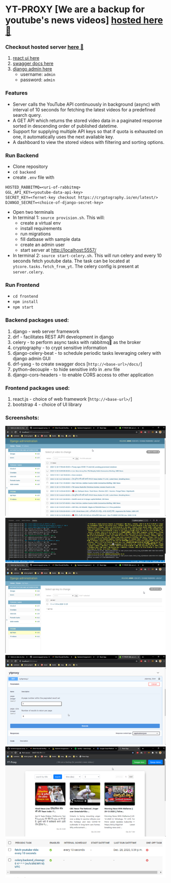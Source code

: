 # YT-PROXY [We are a backup for youtube's news videos] [hosted here🐁](http://34.87.155.79:5556/)

### Checkout hosted server [here 🎯](http://34.87.155.79:5556/)
1. [react ui here](http://34.87.155.79:5556/)
1. [swagger docs here](http://34.87.155.79:5556/docs/)
1. [django admin here](http://34.87.155.79:5556/admin/login/?next=/admin/)
    - username: `admin`
    - password: `admin`

### Features

- Server calls the YouTube API continuously in background (async) with interval of 10 seconds for fetching the latest videos for a predefined search query.
- A GET API which returns the stored video data in a paginated response sorted in descending order of published datetime.
- Support for supplying multiple API keys so that if quota is exhausted on one, it automatically uses the next available key. 
- A dashboard to view the stored videos with filtering and sorting options.


### Run Backend

* Clone repository
* `cd backend` 
* create `.env` file with
```
HOSTED_RABBITMQ=<uri-of-rabbitmq>
GGL_API_KEY=<youtube-data-api-key>
SECRET_KEY=<fernet-key checkout https://cryptography.io/en/latest/> 
DJANGO_SECRET=<choice-of-django-secret-key>
``` 
* Open two terminals
* In terminal 1: `source provision.sh`. This will:
    - create a virtual env
    - install requirements
    - run migrations
    - fill datbase with sample data 
    - create an admin user
    - start server at [http://localhost:5557/](http://localhost:5557/)
* In terminal 2: `source start-celery.sh`. This will run celery and every 10 seconds fetch youtube data. The task can be located at `ytcore.tasks.fetch_from_yt`. The celery config is present at `server.celery`.


### Run Frontend

* `cd frontend`
* `npm install`
* `npm start`

### Backend packages used:

1. django - web server framework
1. drf - facilitates REST API development in django
1. celery - to perform async tasks with rabbitmq🐇 as the broker 
1. cryptography - to crypt sensitive information
1. django-celery-beat - to schedule periodic tasks leveraging celery with django admin GUI
1. drf-yasg - to create swagger docs [`http://<base-url>/docs/`]
1. python-decouple - to hide sensitive info in .env file
1. django-cors-headers - to enable CORS access to other application


### Frontend packages used:

1. react.js - choice of web framework [`http://<base-url>/`]
1. bootstrap 4 - choice of UI library


### Screenshots:

<img src='./snaps/fetchedvids.png'>
<img src='./snaps/celery.png'>
<img src='./snaps/apikeys.png'>
<img src='./snaps/swaggerdocs.png'>
<img src='./snaps/ui.png'>
<img src='./snaps/periodic.png'>